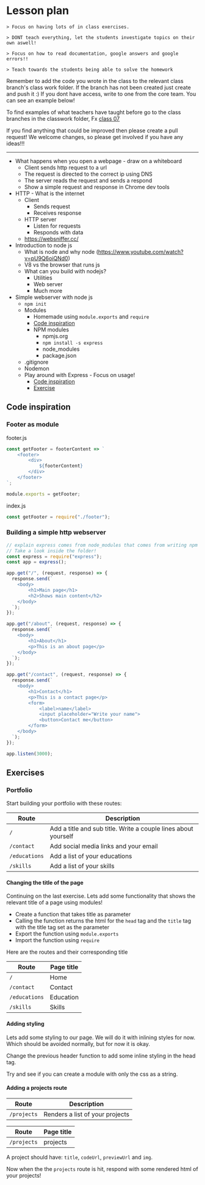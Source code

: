# Lesson plan

```
> Focus on having lots of in class exercises.

> DONT teach everything, let the students investigate topics on their own aswell!

> Focus on how to read documentation, google answers and google errors!!

> Teach towards the students being able to solve the homework
```

Remember to add the code you wrote in the class to the relevant class branch's class work folder. If the branch has not been created just create and push it :) If you dont have access, write to one from the core team. You can see an example below!

To find examples of what teachers have taught before go to the class branches in the classwork folder, Fx [class 07](https://github.com/HackYourFuture-CPH/JavaScript/tree/class07/JavaScript1/Week1/classwork)

If you find anything that could be improved then please create a pull request! We welcome changes, so please get involved if you have any ideas!!!

---

- What happens when you open a webpage - draw on a whiteboard
  - Client sends http request to a url
  - The request is directed to the correct ip using DNS
  - The server reads the request and sends a respond
  - Show a simple request and response in Chrome dev tools
- HTTP - What is the internet
  - Client
    - Sends request
    - Receives response
  - HTTP server
    - Listen for requests
    - Responds with data
  - https://websniffer.cc/
- Introduction to node js
  - What is node and why node (https://www.youtube.com/watch?v=pU9Q6oiQNd0)
  - V8 vs the browser that runs js
  - What can you build with nodejs?
    - Utilities
    - Web server
    - Much more
- Simple webserver with node js
  - `npm init`
  - Modules
    - Homemade using `module.exports` and `require`
    - [Code inspiration](#footer-as-module)
    - NPM modules
      - npmjs.org
      - `npm install -s express`
      - node_modules
      - package.json
  - .gitignore
  - Nodemon
  - Play around with Express - Focus on usage!
    - [Code inspiration](#building-a-simple-http-webserver)
    - [Exercise](#portfolio)

## Code inspiration

### Footer as module

footer.js

```js
const getFooter = footerContent => `
    <footer>
        <div>
            ${footerContent}
        </div>
    </footer>
`;

module.exports = getFooter;
```

index.js

```js
const getFooter = require("./footer");
```

### Building a simple http webserver

```js
// explain express comes from node_modules that comes from writing npm install express -s
// Take a look inside the folder!
const express = require("express");
const app = express();

app.get("/", (request, response) => {
  response.send(`
    <body>
        <h1>Main page</h1>
        <h2>Shows main content</h2>
    </body>
  `);
});

app.get("/about", (request, response) => {
  response.send(`
    <body>
        <h1>About</h1>
        <p>This is an about page</p>
    </body>
  `);
});

app.get("/contact", (request, response) => {
  response.send(`
    <body>
        <h1>Contact</h1>
        <p>This is a contact page</p>
        <form>
            <label>name</label>
            <input placeholder="Write your name">
            <button>Contact me</button>
        </form>
    </body>
  `);
});

app.listen(3000);
```

## Exercises

### Portfolio

Start building your portfolio with these routes:

| Route         | Description                                                    |
| ------------- | -------------------------------------------------------------- |
| `/`           | Add a title and sub title. Write a couple lines about yourself |
| `/contact`    | Add social media links and your email                          |
| `/educations` | Add a list of your educations                                  |
| `/skills`     | Add a list of your skills                                      |

#### Changing the title of the page

Continuing on the last exercise. Lets add some functionality that shows the relevant title of a page using modules!

- Create a function that takes title as parameter
- Calling the function returns the html for the `head` tag and the `title` tag with the title tag set as the parameter
- Export the function using `module.exports`
- Import the function using `require`

Here are the routes and their corresponding title

| Route         | Page title |
| ------------- | ---------- |
| `/`           | Home       |
| `/contact`    | Contact    |
| `/educations` | Education  |
| `/skills`     | Skills     |

#### Adding styling

Lets add some styling to our page. We will do it with inlining styles for now. Which should be avoided normally, but for now it is okay.

Change the previous header function to add some inline styling in the head tag.

Try and see if you can create a module with only the css as a string.

#### Adding a projects route

| Route       | Description                     |
| ----------- | ------------------------------- |
| `/projects` | Renders a list of your projects |

| Route       | Page title |
| ----------- | ---------- |
| `/projects` | projects   |

A project should have: `title`, `codeUrl`, `previewUrl` and `img`.

Now when the the `projects` route is hit, respond with some rendered html of your projects!
